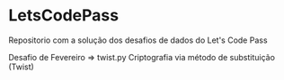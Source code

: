 # LetsCodePass
Repositorio com a solução dos desafios de dados do Let's Code Pass

Desafio de Fevereiro => twist.py
Criptografia via método de substituição (Twist)
